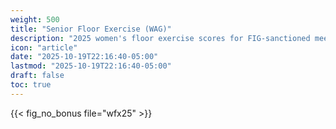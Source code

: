 ```yaml
---
weight: 500
title: "Senior Floor Exercise (WAG)"
description: "2025 women's floor exercise scores for FIG-sanctioned meets"
icon: "article"
date: "2025-10-19T22:16:40-05:00"
lastmod: "2025-10-19T22:16:40-05:00"
draft: false
toc: true
---
```


{{< fig_no_bonus file="wfx25" >}}